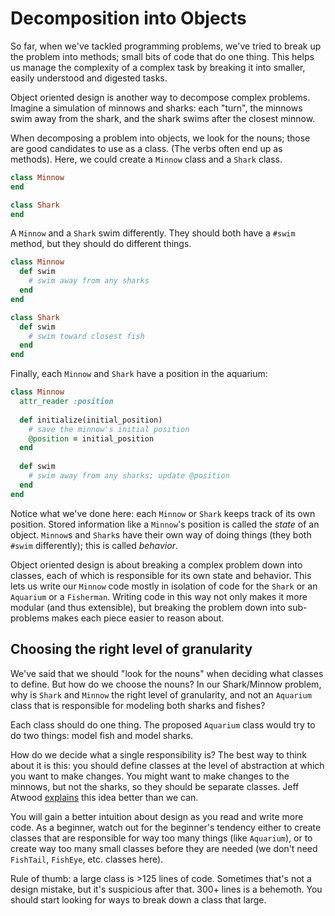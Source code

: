 # Decomposition into Objects
So far, when we've tackled programming problems, we've tried to break
up the problem into methods; small bits of code that do one
thing. This helps us manage the complexity of a complex task by
breaking it into smaller, easily understood and digested tasks.

Object oriented design is another way to decompose complex
problems. Imagine a simulation of minnows and sharks: each "turn", the
minnows swim away from the shark, and the shark swims after the closest
minnow.

When decomposing a problem into objects, we look for the nouns; those
are good candidates to use as a class. (The verbs often end up as
methods). Here, we could create a `Minnow` class and a `Shark` class.

```ruby
class Minnow
end

class Shark
end
```

A `Minnow` and a `Shark` swim differently. They should both have a
`#swim` method, but they should do different things.

```ruby
class Minnow
  def swim
    # swim away from any sharks
  end
end

class Shark
  def swim
    # swim toward closest fish
  end
end
```

Finally, each `Minnow` and `Shark` have a position in the aquarium:

```ruby
class Minnow
  attr_reader :position
  
  def initialize(initial_position)
    # save the minnow's initial position
    @position = initial_position
  end
  
  def swim
    # swim away from any sharks; update @position
  end
end
```

Notice what we've done here: each `Minnow` or `Shark` keeps track of
its own position. Stored information like a `Minnow`'s position is
called the *state* of an object. `Minnow`s and `Shark`s have their own
way of doing things (they both `#swim` differently); this is called
*behavior*.

Object oriented design is about breaking a complex problem down into
classes, each of which is responsible for its own state and
behavior. This lets us write our `Minnow` code mostly in isolation of
code for the `Shark` or an `Aquarium` or a `Fisherman`. Writing code in
this way not only makes it more modular (and thus extensible), but
breaking the problem down into sub-problems makes each piece easier to
reason about.

## Choosing the right level of granularity
We've said that we should "look for the nouns" when deciding what
classes to define. But how do we choose the nouns? In our Shark/Minnow
problem, why is `Shark` and `Minnow` the right level of granularity,
and not an `Aquarium` class that is responsible for modeling both
sharks and fishes?

Each class should do one thing. The proposed `Aquarium` class would try to do
two things: model fish and model sharks.

How do we decide what a single responsibility is? The best way to
think about it is this: you should define classes at the level of
abstraction at which you want to make changes. You might want to make
changes to the minnows, but not the sharks, so they should be separate
classes. Jeff Atwood [explains][1] this idea better than we can.

You will gain a better intuition about design as you read and write more code.
As a beginner, watch out for the beginner's tendency either to create classes
that are responsible for way too many things (like `Aquarium`), or to create way
too many small classes before they are needed (we don't need `FishTail`,
`FishEye`, etc. classes here).

Rule of thumb: a large class is >125 lines of code. Sometimes that's
not a design mistake, but it's suspicious after that. 300+ lines is a
behemoth. You should start looking for ways to break down a class that
large.

[1]: https://blog.codinghorror.com/curlys-law-do-one-thing/
